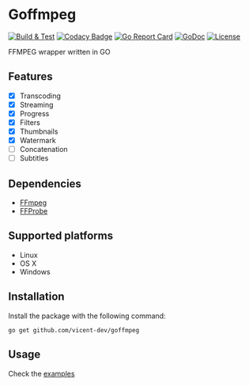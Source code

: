 ﻿# Goffmpeg
[![Build & Test](https://github.com/vicent-dev/goffmpeg/actions/workflows/build_and_test.yml/badge.svg)](https://github.com/vicent-dev/goffmpeg/actions/workflows/build_and_test.yml)
[![Codacy Badge](https://api.codacy.com/project/badge/Grade/93e018e5008b4439acbb30d715b22e7f)](https://www.codacy.com/app/francisco.romero/goffmpeg?utm_source=github.com&amp;utm_medium=referral&amp;utm_content=vicent-dev/goffmpeg&amp;utm_campaign=Badge_Grade)
[![Go Report Card](https://goreportcard.com/badge/github.com/vicent-dev/goffmpeg)](https://goreportcard.com/report/github.com/vicent-dev/goffmpeg)
[![GoDoc](https://godoc.org/github.com/vicent-dev/goffmpeg?status.svg)](https://godoc.org/github.com/vicent-dev/goffmpeg)
[![License](https://img.shields.io/badge/License-MIT-blue.svg)](./LICENSE)

FFMPEG wrapper written in GO

## Features

- [x] Transcoding
- [x] Streaming
- [x] Progress
- [x] Filters
- [x] Thumbnails
- [x] Watermark
- [ ] Concatenation
- [ ] Subtitles

## Dependencies
- [FFmpeg](https://www.ffmpeg.org/)
- [FFProbe](https://www.ffmpeg.org/ffprobe.html)

## Supported platforms

 - Linux
 - OS X
 - Windows

## Installation
Install the package with the following command:
```shell
go get github.com/vicent-dev/goffmpeg
```

## Usage
Check the [examples](./examples)
